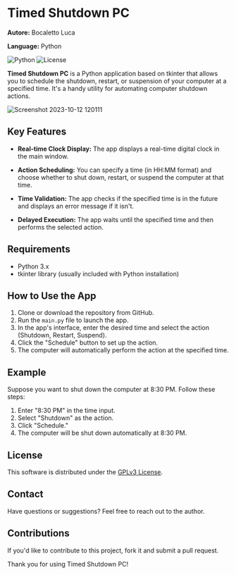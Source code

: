# Timed Shutdown PC

**Autore:** Bocaletto Luca

**Language:** Python

![Python](https://img.shields.io/badge/Python-3.x-blue)
![License](https://img.shields.io/badge/License-GPLv3-green)

**Timed Shutdown PC** is a Python application based on tkinter that allows you to schedule the shutdown, restart, or suspension of your computer at a specified time. It's a handy utility for automating computer shutdown actions.

![Screenshot 2023-10-12 120111](https://github.com/elektronoide/Timed-Shutdown-PC/assets/134635227/99b10534-34ae-4bdd-8701-fad258faceef)

## Key Features

- **Real-time Clock Display:** The app displays a real-time digital clock in the main window.

- **Action Scheduling:** You can specify a time (in HH:MM format) and choose whether to shut down, restart, or suspend the computer at that time.

- **Time Validation:** The app checks if the specified time is in the future and displays an error message if it isn't.

- **Delayed Execution:** The app waits until the specified time and then performs the selected action.

## Requirements

- Python 3.x
- tkinter library (usually included with Python installation)

## How to Use the App

1. Clone or download the repository from GitHub.
2. Run the `main.py` file to launch the app.
3. In the app's interface, enter the desired time and select the action (Shutdown, Restart, Suspend).
4. Click the "Schedule" button to set up the action.
5. The computer will automatically perform the action at the specified time.

## Example

Suppose you want to shut down the computer at 8:30 PM. Follow these steps:

1. Enter "8:30 PM" in the time input.
2. Select "Shutdown" as the action.
3. Click "Schedule."
4. The computer will be shut down automatically at 8:30 PM.

## License

This software is distributed under the [GPLv3 License](LICENSE).

## Contact

Have questions or suggestions? Feel free to reach out to the author.

## Contributions

If you'd like to contribute to this project, fork it and submit a pull request.

Thank you for using Timed Shutdown PC!
